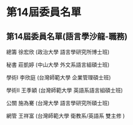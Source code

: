 # 第14屆委員名單
## 第14屆委員名單(語言學沙龍-職務)

總籌
徐宏欣 (政治大學 語言學研究所博士班)

秘書
莊凱婷 (中山大學 外文系語言組碩士班)

學術I
李欣庭 (台灣師範大學 企業管理碩士班)

學術II
王季穎 (台灣師範大學 英語系語言組碩士班)

公關
施為騫 (台灣大學 語言學研究所碩士班)

網管
王祥富 (台灣師範大學 衛教系/英語系 雙主修 )